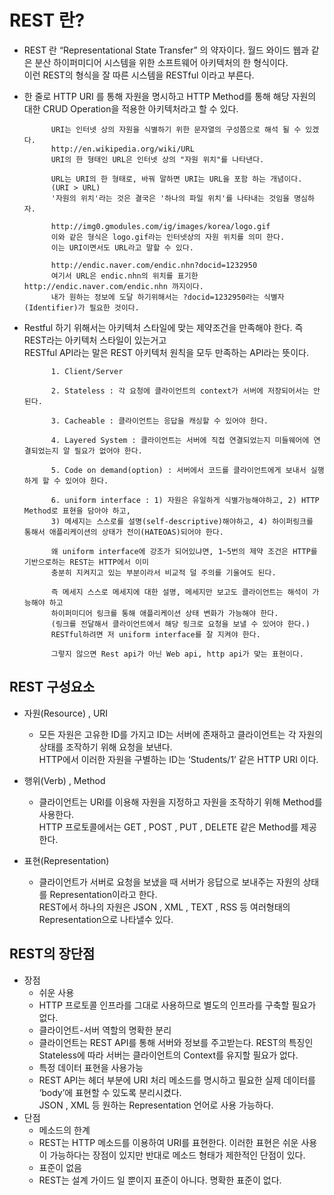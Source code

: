 # REST 란?

- REST 란 “Representational State Transfer” 의 약자이다. 월드 와이드 웹과 같은 분산 하이퍼미디어 시스템을 위한 소프트웨어 아키텍처의 한 형식이다.<br>
이런 REST의 형식을 잘 따른 시스템을 RESTful 이라고 부른다.
- 한 줄로 HTTP URI 를 통해 자원을 명시하고 HTTP Method를 통해 해당 자원의 대한 CRUD Operation을 적용한 아키텍처라고 할 수 있다.


            URI는 인터넷 상의 자원을 식별하기 위한 문자열의 구성쯤으로 해석 될 수 있겠다.
            http://en.wikipedia.org/wiki/URL
            URI의 한 형태인 URL은 인터넷 상의 "자원 위치"를 나타낸다.

            URL는 URI의 한 형태로, 바꿔 말하면 URI는 URL을 포함 하는 개념이다.
            (URI > URL)
            '자원의 위치'라는 것은 결국은 '하나의 파일 위치'를 나타내는 것임을 명심하자.

            http://img0.gmodules.com/ig/images/korea/logo.gif
            이와 같은 형식은 logo.gif라는 인터넷상의 자원 위치를 의미 한다.
            이는 URI이면서도 URL라고 말할 수 있다.

            http://endic.naver.com/endic.nhn?docid=1232950
            여기서 URL은 endic.nhn의 위치를 표기한 http://endic.naver.com/endic.nhn 까지이다.
            내가 원하는 정보에 도달 하기위해서는 ?docid=1232950라는 식별자(Identifier)가 필요한 것이다.


- Restful 하기 위해서는 아키텍처 스타일에 맞는 제약조건을 만족해야 한다. 즉 REST라는 아키텍처 스타일이 있는거고<br>
RESTful API라는 말은 REST 아키텍처 원칙을 모두 만족하는 API라는 뜻이다.<br>

            
            1. Client/Server
            
            2. Stateless : 각 요청에 클라이언트의 context가 서버에 저장되어서는 안된다.
            
            3. Cacheable : 클라이언트는 응답을 캐싱할 수 있어야 한다.
            
            4. Layered System : 클라이언트는 서버에 직접 연결되었는지 미들웨어에 연결되었는지 알 필요가 없어야 한다.
            
            5. Code on demand(option) : 서버에서 코드를 클라이언트에게 보내서 실행하게 할 수 있어야 한다.
            
            6. uniform interface : 1) 자원은 유일하게 식별가능해야하고, 2) HTTP Method로 표현을 담아야 하고, 
            3) 메세지는 스스로를 설명(self-descriptive)해야하고, 4) 하이퍼링크를 통해서 애플리케이션의 상태가 전이(HATEOAS)되어야 한다.
            
            왜 uniform interface에 강조가 되어있냐면, 1~5번의 제약 조건은 HTTP를 기반으로하는 REST는 HTTP에서 이미
            충분히 지켜지고 있는 부분이라서 비교적 덜 주의를 기울여도 된다.
            
            즉 메세지 스스로 메세지에 대한 설명, 메세지만 보고도 클라이언트는 해석이 가능해야 하고
            하이퍼미디어 링크를 통해 애플리케이션 상태 변화가 가능해야 한다.
            (링크를 전달해서 클라이언트에서 해당 링크로 요청을 보낼 수 있어야 한다.)
            RESTful하려면 저 uniform interface를 잘 지켜야 한다.
          
            그렇지 않으면 Rest api가 아닌 Web api, http api가 맞는 표현이다.





## REST 구성요소
- 자원(Resource) , URI
    - 모든 자원은 고유한 ID를 가지고 ID는 서버에 존재하고 클라이언트는 각 자원의 상태를 조작하기 위해 요청을 보낸다.<br>
     HTTP에서 이러한 자원을 구별하는 ID는 ‘Students/1’ 같은 HTTP URI 이다.
              
- 행위(Verb) , Method
    - 클라이언트는 URI를 이용해 자원을 지정하고 자원을 조작하기 위해 Method를 사용한다.<br>
     HTTP 프로토콜에서는 GET , POST , PUT , DELETE 같은 Method를 제공한다.
- 표현(Representation)
    - 클라이언트가 서버로 요청을 보냈을 때 서버가 응답으로 보내주는 자원의 상태를 Representation이라고 한다.<br>
     REST에서 하나의 자원은 JSON , XML , TEXT , RSS 등 여러형태의 Representation으로 나타낼수 있다.




## REST의 장단점
- 장점
    - 쉬운 사용
    - HTTP 프로토콜 인프라를 그대로 사용하므로 별도의 인프라를 구축할 필요가 없다.
    - 클라이언트-서버 역할의 명확한 분리
    - 클라이언트는 REST API를 통해 서버와 정보를 주고받는다. REST의 특징인 Stateless에 따라 서버는 클라이언트의 Context를 유지할 필요가 없다.
    - 특정 데이터 표현을 사용가능
    - REST API는 헤더 부분에 URI 처리 메소드를 명시하고 필요한 실제 데이터를 ‘body’에 표현할 수 있도록 분리시켰다.<br>
     JSON , XML 등 원하는 Representation 언어로 사용 가능하다.
- 단점
    - 메소드의 한계
    - REST는 HTTP 메소드를 이용하여 URI를 표현한다. 이러한 표현은 쉬운 사용이 가능하다는 장점이 있지만 반대로 메소드 형태가 제한적인 단점이 있다.
    - 표준이 없음
    - REST는 설계 가이드 일 뿐이지 표준이 아니다. 명확한 표준이 없다.